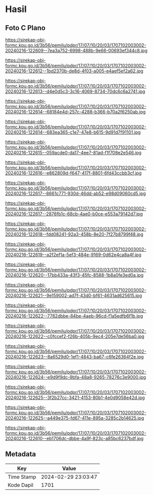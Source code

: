 # Hasil

## Foto C Plano

https://sirekap-obj-formc.kpu.go.id/3b56/pemilu/pdpr/17/07/10/20/03/1707102003002-20240216-122609--7ea3a752-6998-488b-9e66-00693ef344c8.jpg

https://sirekap-obj-formc.kpu.go.id/3b56/pemilu/pdpr/17/07/10/20/03/1707102003002-20240216-122612--1bd2370b-de8d-4f03-a005-e4aef5ef2a62.jpg

https://sirekap-obj-formc.kpu.go.id/3b56/pemilu/pdpr/17/07/10/20/03/1707102003002-20240216-122613--d4e0d5c3-3c16-4069-8734-70dc6c6a2741.jpg

https://sirekap-obj-formc.kpu.go.id/3b56/pemilu/pdpr/17/07/10/20/03/1707102003002-20240216-122614--68184e4d-257c-4288-b366-b70a2f6250ab.jpg

https://sirekap-obj-formc.kpu.go.id/3b56/pemilu/pdpr/17/07/10/20/03/1707102003002-20240216-122614--683ea365-c1e7-47e8-b615-9d91d7f91101.jpg

https://sirekap-obj-formc.kpu.go.id/3b56/pemilu/pdpr/17/07/10/20/03/1707102003002-20240216-122615--059acde0-da17-4ee7-81ad-f1f708e2e546.jpg

https://sirekap-obj-formc.kpu.go.id/3b56/pemilu/pdpr/17/07/10/20/03/1707102003002-20240216-122616--e862809d-f647-417f-8801-6fd43ccbb3cf.jpg

https://sirekap-obj-formc.kpu.go.id/3b56/pemilu/pdpr/17/07/10/20/03/1707102003002-20240216-122617--8661c771-930d-46dd-ab52-e98d09060cd5.jpg

https://sirekap-obj-formc.kpu.go.id/3b56/pemilu/pdpr/17/07/10/20/03/1707102003002-20240216-122617--2876fb1c-68cb-4ae0-b0ce-e553a79142d7.jpg

https://sirekap-obj-formc.kpu.go.id/3b56/pemilu/pdpr/17/07/10/20/03/1707102003002-20240216-122618--fdd08241-92a3-458b-8e20-7f27b8799f48.jpg

https://sirekap-obj-formc.kpu.go.id/3b56/pemilu/pdpr/17/07/10/20/03/1707102003002-20240216-122619--a2f2ef1a-5ef3-484e-9169-0d62e4ca8a4f.jpg

https://sirekap-obj-formc.kpu.go.id/3b56/pemilu/pdpr/17/07/10/20/03/1707102003002-20240216-122620--17bb433a-43f3-45fc-8588-1b8a0fe3ed0a.jpg

https://sirekap-obj-formc.kpu.go.id/3b56/pemilu/pdpr/17/07/10/20/03/1707102003002-20240216-122621--9e159002-ad7f-43d0-bf61-4631ad625615.jpg

https://sirekap-obj-formc.kpu.go.id/3b56/pemilu/pdpr/17/07/10/20/03/1707102003002-20240216-122622--7782dbbe-84be-4aeb-96cd-f1a5edfb6f1b.jpg

https://sirekap-obj-formc.kpu.go.id/3b56/pemilu/pdpr/17/07/10/20/03/1707102003002-20240216-122622--c0fccef2-f26b-405b-9ec4-205e7de56ba0.jpg

https://sirekap-obj-formc.kpu.go.id/3b56/pemilu/pdpr/17/07/10/20/03/1707102003002-20240216-122623--8a6529d0-1ef1-4843-ba67-c6fe26364f2e.jpg

https://sirekap-obj-formc.kpu.go.id/3b56/pemilu/pdpr/17/07/10/20/03/1707102003002-20240216-122624--e9d9f9dc-9bfa-48a8-9265-78276c3e9000.jpg

https://sirekap-obj-formc.kpu.go.id/3b56/pemilu/pdpr/17/07/10/20/03/1707102003002-20240216-122625--3f2b27cc-3421-4153-80b1-4e0d9058e42d.jpg

https://sirekap-obj-formc.kpu.go.id/3b56/pemilu/pdpr/17/07/10/20/03/1707102003002-20240216-122625--a449e375-fd67-411e-895a-3285c2b14625.jpg

https://sirekap-obj-formc.kpu.go.id/3b56/pemilu/pdpr/17/07/10/20/03/1707102003002-20240216-122610--eb1706dc-dbbe-4a9f-823c-a85bc6237bdf.jpg


## Metadata

| Key        | Value               |
| ---------- | ------------------- |
| Time Stamp | 2024-02-29 23:03:47 |
| Kode Dapil | 1701                |




